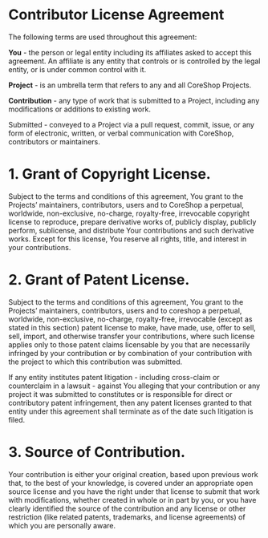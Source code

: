 # Contributor License Agreement

The following terms are used throughout this agreement:

**You** - the person or legal entity including its affiliates asked to accept this agreement. An affiliate is any entity
that controls or is controlled by the legal entity, or is under common control with it.

**Project** - is an umbrella term that refers to any and all CoreShop Projects.

**Contribution** - any type of work that is submitted to a Project, including any modifications or additions to existing
work.

Submitted - conveyed to a Project via a pull request, commit, issue, or any form of electronic, written, or verbal
communication with CoreShop, contributors or maintainers.

# 1. Grant of Copyright License.

Subject to the terms and conditions of this agreement, You grant to the Projects’ maintainers, contributors, users and
to CoreShop a perpetual, worldwide, non-exclusive, no-charge, royalty-free, irrevocable copyright license to reproduce,
prepare derivative works of, publicly display, publicly perform, sublicense, and distribute Your contributions and such
derivative works. Except for this license, You reserve all rights, title, and interest in your contributions.

# 2. Grant of Patent License.

Subject to the terms and conditions of this agreement, You grant to the Projects’ maintainers, contributors, users and
to coreshop a perpetual, worldwide, non-exclusive, no-charge, royalty-free, irrevocable (except as stated in this
section) patent license to make, have made, use, offer to sell, sell, import, and otherwise transfer your contributions,
where such license applies only to those patent claims licensable by you that are necessarily infringed by your
contribution or by combination of your contribution with the project to which this contribution was submitted.

If any entity institutes patent litigation - including cross-claim or counterclaim in a lawsuit - against You alleging
that your contribution or any project it was submitted to constitutes or is responsible for direct or contributory
patent infringement, then any patent licenses granted to that entity under this agreement shall terminate as of the date
such litigation is filed.

# 3. Source of Contribution.

Your contribution is either your original creation, based upon previous work that, to the best of your knowledge, is
covered under an appropriate open source license and you have the right under that license to submit that work with
modifications, whether created in whole or in part by you, or you have clearly identified the source of the contribution
and any license or other restriction (like related patents, trademarks, and license agreements) of which you are
personally aware.
